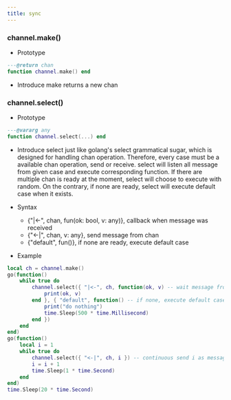 ```yaml
---
title: sync
---
```


### channel.make()

* Prototype
```lua
---@return chan
function channel.make() end
```

* Introduce
make returns a new chan

### channel.select()

* Prototype
```lua
---@vararg any
function channel.select(...) end
```

* Introduce
select just like golang's select grammatical sugar, which is designed for handling chan operation. Therefore, every case must be a available chan operation, send or receive. select will listen all message from given case and execute corresponding function. If there are multiple chan is ready at the moment, select will choose to execute with random. On the contrary, if none are ready, select will execute default case when it exists.

* Syntax
    - {"|<-", chan, fun(ok: bool, v: any)}, callback when message was received
    - {"<-|", chan, v: any}, send message from chan
    - {"default", fun()}, if none are ready, execute default case

* Example
```lua
local ch = channel.make()
go(function()
    while true do
        channel.select({ "|<-", ch, function(ok, v) -- wait message from chan
            print(ok, v)
        end }, { "default", function() -- if none, execute default case
            print("do nothing")
            time.Sleep(500 * time.Millisecond)
        end })
    end
end)
go(function()
    local i = 1
    while true do
        channel.select({ "<-|", ch, i }) -- continuous send i as message per second
        i = i + 1
        time.Sleep(1 * time.Second)
    end
end)
time.Sleep(20 * time.Second)
```